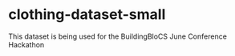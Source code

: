 # clothing-dataset-small
This dataset is being used for the BuildingBloCS June Conference Hackathon
